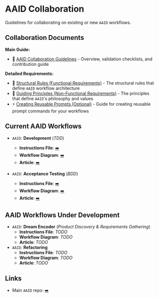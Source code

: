 # AAID Collaboration

Guidelines for collaborating on existing or new `AAID` workflows.

## Collaboration Documents

**Main Guide:**

- 📘 [AAID Collaboration Guidelines](./docs/aaid-collaboration.md) - Overview, validation checklists, and contribution guide

**Detailed Requirements:**

- 📐 [Structural Rules (Functional Requirements)](./docs/functional-requirements/structural-rules.md) - The structural rules that define `AAID` workflow architecture
- 🎯 [Guiding Principles (Non-Functional Requirements)](./docs/non-functional-requirements/guiding-principles.md) - The principles that define `AAID`'s philosophy and values
- ⚡ [Creating Reusable Prompts (Optional)](./docs/reusable-prompts/creating-reusable-prompts.md) - Guide for creating reusable prompt commands for your workflows

## Current AAID Workflows

- `AAID`: **Development** (_TDD_)

  - **Instructions File**: [➡️](https://github.com/dawid-dahl-umain/augmented-ai-development/blob/main/rules/aaid/aaid-development-rules.mdc)
  - **Workflow Diagram**: [➡️](https://github.com/dawid-dahl-umain/augmented-ai-development/blob/main/aaid-workflow-diagram.mermaid)
  - **Article**: [➡️](https://github.com/dawid-dahl-umain/augmented-ai-development/blob/main/docs/aidd-workflow.md)

- `AAID`: **Acceptance Testing** (_BDD_)
  - **Instructions File**: [➡️](https://github.com/dawid-dahl-umain/augmented-ai-development/blob/main/appendices/appendix-a/rules/aaid-at/acceptance-testing-mode.mdc)
  - **Workflow Diagram**: [➡️](https://github.com/dawid-dahl-umain/augmented-ai-development/blob/main/appendices/appendix-a/aaid-at-workflow.diagram.mermaid)
  - **Article**: [➡️](https://github.com/dawid-dahl-umain/augmented-ai-development/blob/main/appendices/appendix-a/docs/aaid-acceptance-testing-workflow.md)

## AAID Workflows Under Development

- `AAID`: **Dream Encoder** (_Product Discovery & Requirements Gathering_)
  - **Instructions File**: _TODO_
  - **Workflow Diagram**: _TODO_
  - **Article**: _TODO_
- `AAID`: **Refactoring**
  - **Instructions File**: _TODO_
  - **Workflow Diagram**: _TODO_
  - **Article**: _TODO_

## Links

- Main `AAID` repo: [➡️](https://github.com/dawid-dahl-umain/augmented-ai-development)
